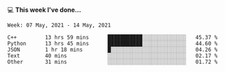 💻 **This week I've done...**

<!--START_SECTION:waka-->
```text
Week: 07 May, 2021 - 14 May, 2021

C++         13 hrs 59 mins      ███████████░░░░░░░░░░░░░░   45.37 % 
Python      13 hrs 45 mins      ███████████░░░░░░░░░░░░░░   44.60 % 
JSON        1 hr 18 mins        █░░░░░░░░░░░░░░░░░░░░░░░░   04.26 % 
Text        40 mins             ░░░░░░░░░░░░░░░░░░░░░░░░░   02.17 % 
Other       31 mins             ░░░░░░░░░░░░░░░░░░░░░░░░░   01.72 %
```
<!--END_SECTION:waka-->
